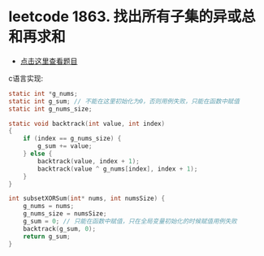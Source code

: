 # leetcode 1863. 找出所有子集的异或总和再求和

- [点击这里查看题目](https://leetcode.cn/problems/sum-of-all-subset-xor-totals/description/)

c语言实现:
```c
static int *g_nums;
static int g_sum; // 不能在这里初始化为0，否则用例失败，只能在函数中赋值
static int g_nums_size;

static void backtrack(int value, int index)
{
    if (index == g_nums_size) {
        g_sum += value;
    } else {
        backtrack(value, index + 1);
        backtrack(value ^ g_nums[index], index + 1);
    }
}

int subsetXORSum(int* nums, int numsSize) {
    g_nums = nums;
    g_nums_size = numsSize;
    g_sum = 0; // 只能在函数中赋值，只在全局变量初始化的时候赋值用例失败
    backtrack(g_sum, 0);
    return g_sum;
}
```

